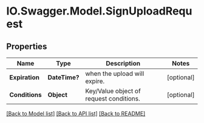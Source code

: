 # IO.Swagger.Model.SignUploadRequest
## Properties

Name | Type | Description | Notes
------------ | ------------- | ------------- | -------------
**Expiration** | **DateTime?** | when the upload will expire. | [optional] 
**Conditions** | **Object** | Key/Value object of request conditions. | [optional] 

[[Back to Model list]](../README.md#documentation-for-models) [[Back to API list]](../README.md#documentation-for-api-endpoints) [[Back to README]](../README.md)

